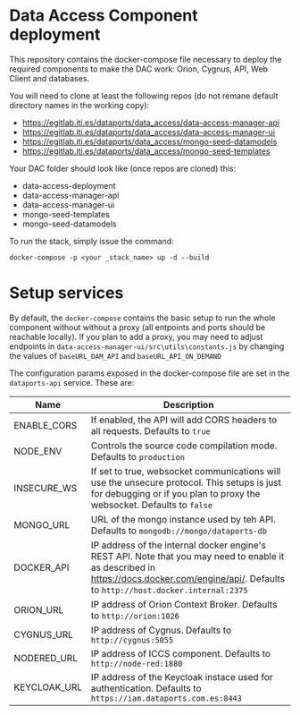 # Data Access Component deployment

This repository contains the docker-compose file necessary to deploy the required components to make the DAC work: Orion, Cygnus, API, Web Client and  databases.


You will need to clone at least the following repos (do not remane default directory names in the working copy):
- https://egitlab.iti.es/dataports/data_access/data-access-manager-api
- https://egitlab.iti.es/dataports/data_access/data-access-manager-ui
- https://egitlab.iti.es/dataports/data_access/mongo-seed-datamodels
- https://egitlab.iti.es/dataports/data_access/mongo-seed-templates



Your DAC folder should look like (once repos are cloned) this:
- data-access-deployment
- data-access-manager-api
- data-access-manager-ui
- mongo-seed-templates
- mongo-seed-datamodels


To run the stack, simply issue the command:

```docker-compose -p <your _stack_name> up -d --build```


# Setup services
By default, the ```docker-compose``` contains the basic setup to run the whole component without without a proxy (all entpoints and ports should be reachable locally).
If you plan to add a proxy, you may need to adjust endpoints in ```data-access-manager-ui/src\utils\constants.js``` by changing the values of ```baseURL_DAM_API``` and ```baseURL_API_ON_DEMAND```


The configuration params exposed in the docker-compose file are set in the ```dataports-api``` service. These are:

| Name         | Description                                                                                                                                                                                      |
| ------------ | ------------------------------------------------------------------------------------------------------------------------------------------------------------------------------------------------ |
| ENABLE_CORS  | If enabled, the API will add CORS headers to all requests. Defaults to ```true```                                                                                                                |
| NODE_ENV     | Controls the source code compilation mode. Defaults to ```production```                                                                                                                          |
| INSECURE_WS  | If set to true, websocket communications will use the unsecure protocol. This setups is just for debugging or if you plan to proxy the websocket. Defaults to ```false```                        |
| MONGO_URL    | URL of the mongo instance used by teh API. Defaults to ```mongodb://mongo/dataports-db```                                                                                                        |
| DOCKER_API   | IP address of the internal docker engine's REST API. Note that you may need to enable it as described in https://docs.docker.com/engine/api/. Defaults to ```http://host.docker.internal:2375``` |
| ORION_URL    | IP address of Orion Context Broker. Defaults to ```http://orion:1026```                                                                                                                          |
| CYGNUS_URL   | IP address of Cygnus. Defaults to ```http://cygnus:5055```                                                                                                                                       |
| NODERED_URL  | IP address of ICCS component. Defaults to  ```http://node-red:1880```                                                                                                                            |
| KEYCLOAK_URL | IP address of the Keycloak instace used for authentication. Defaults to ```https://iam.dataports.com.es:8443```                                                                                  |